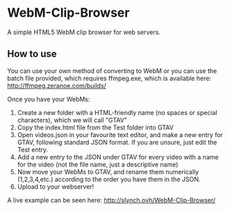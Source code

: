 # WebM-Clip-Browser
A simple HTML5 WebM clip browser for web servers.

## How to use
You can use your own method of converting to WebM or you can use the batch file provided, which requires ffmpeg.exe, which is available here: http://ffmpeg.zeranoe.com/builds/

Once you have your WebMs:
1. Create a new folder with a HTML-friendly name (no spaces or special characters), which we will call "GTAV"
2. Copy the index.html file from the Test folder into GTAV
3. Open videos.json in your favourite text editor, and make a new entry for GTAV, following standard JSON format. If you are unsure, just edit the Test entry.
4. Add a new entry to the JSON under GTAV for every video with a name for the video (not the file name, just a descriptive name)
5. Now move your WebMs to GTAV, and rename them numerically (1,2,3,4,etc.) according to the order you have them in the JSON.
6. Upload to your webserver!

A live example can be seen here: http://slynch.ovh/WebM-Clip-Browser/
